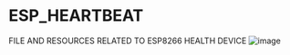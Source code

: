 # ESP_HEARTBEAT
FILE AND RESOURCES RELATED TO ESP8266 HEALTH DEVICE
![image](https://github.com/aliasghar1379/ESP_HEARTBEAT/assets/59472710/4f499b32-fcf7-42a0-afeb-bc28c1838990)
